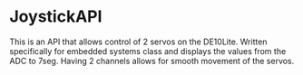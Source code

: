 # JoystickAPI
This is an API that allows control of 2 servos on the DE10Lite.
Written specifically for embedded systems class and displays the values 
from the ADC to 7seg. Having 2 channels allows for smooth movement of 
the servos.
